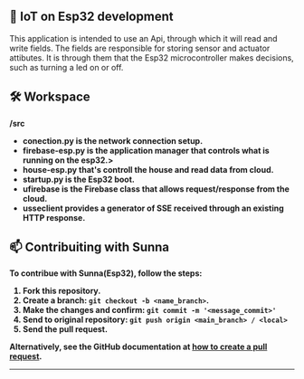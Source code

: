 ## 🚀 IoT on Esp32 development

This application is intended to use an Api, through which it will read and write fields. The fields are responsible for storing sensor and actuator attibutes. It is through them that the Esp32 microcontroller makes decisions, such as turning a led on or off.

## 🛠 Workspace

<b>/src<b>
- conection.py is the network connection setup.
- firebase-esp.py is the application manager that controls what is running on the esp32.>
- house-esp.py that's controll the house and read data from cloud.
- startup.py is the Esp32 boot.
- ufirebase is the Firebase class that allows request/response from the cloud.
- usseclient provides a generator of SSE received through an existing HTTP response.

## 📫 Contribuiting with Sunna

To contribue with Sunna(Esp32), follow the steps:

1. Fork this repository.
2. Create a branch: `git checkout -b <name_branch>`.
3. Make the changes and confirm: `git commit -m '<message_commit>'`
4. Send to original repository: `git push origin <main_branch> / <local>`
5. Send the pull request.

Alternatively, see the GitHub documentation at [how to create a pull request](https://help.github.com/en/github/collaborating-with-issues-and-pull-requests/creating-a-pull-request).
___